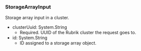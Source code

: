 ### StorageArrayInput
Storage array input in a cluster.

- clusterUuid: System.String
  - Required. UUID of the Rubrik cluster the request goes to.
- id: System.String
  - ID assigned to a storage array object.
